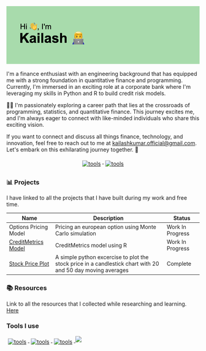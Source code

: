 ![Header](/header.png)

I'm a finance enthusiast with an engineering background that has equipped me with a strong foundation in quantitative finance and programming. Currently, I'm immersed in an exciting role at a corporate bank where I'm leveraging my skills in Python and R to build credit risk models.

👨‍💻 I'm passionately exploring a career path that lies at the crossroads of programming, statistics, and quantitative finance. This journey excites me, and I'm always eager to connect with like-minded individuals who share this exciting vision.

If you want to connect and discuss all things finance, technology, and innovation, feel free to reach out to me at kailashkumar.official@gmail.com. Let's embark on this exhilarating journey together. 🙌


<p align="center">
  <a href="https://www.linkedin.com/in/kailash26/">
    <img src="https://img.shields.io/badge/LinkedIn-0077B5?style=for-the-badge&logo=linkedin&logoColor=white" alt="tools" style="vertical-align:top; margin:6px 4px">
  </a> 
 <a href="https://www.kaggle.com/kailashkumars/code">
    <img src="https://img.shields.io/badge/Kaggle-20BEFF?style=for-the-badge&logo=Kaggle&logoColor=white" alt="tools" style="vertical-align:top; margin:6px 4px">
  </a>
</p>

### 📊 Projects 

I have linked to all the projects that I have built during my work and free time.

| Name | Description | Status | 
| --- | --- | --- |
| Options Pricing Model | Pricing an european option using Monte Carlo simulation | Work In Progress | 
| [CreditMetrics Model](https://www.kaggle.com/code/kailashkumars/creditmetrics-model)  | CreditMetrics model using R | Work In Progress |
| [Stock Price Plot](https://www.kaggle.com/kailashkumars/stock-price-plot)  | A simple python excercise to plot the stock price in a candlestick chart with 20 and 50 day moving averages | Complete |

### 📚 Resources 

Link to all the resources that I collected while researching and learning. [Here](Resources/Resources.md)

### Tools I use
<p align="left">
 <a href="#tools-i-use">
    <img src="https://img.shields.io/badge/Python-14354C?style=for-the-badge&logo=python&logoColor=white" alt="tools" style="vertical-align:top; margin:6px 4px">
  </a>
 <a href="#tools-i-use">
    <img src="https://img.shields.io/badge/R-276DC3?style=for-the-badge&logo=r&logoColor=white" alt="tools" style="vertical-align:top; margin:6px 4px">
  </a> 
 <a href="#tools-i-use">
    <img src="https://img.shields.io/badge/MySQL-00000F?style=for-the-badge&logo=mysql&logoColor=white" alt="tools" style="vertical-align:top; margin:6px 4px">
  </a> 
  <a href="#tools-i-use">
    <img src="https://img.shields.io/badge/Visual%20Basic-512BD4?logo=visualbasic&logoColor=fff&style=for-the-badge">
  </a> 
</p>
